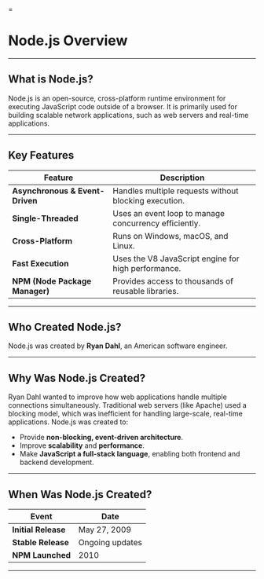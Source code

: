 =
# Node.js Overview

---

##  What is Node.js?

Node.js is an open-source, cross-platform runtime environment for executing JavaScript code outside of a browser. It is primarily used for building scalable network applications, such as web servers and real-time applications.

---

##  Key Features

| Feature            | Description |
|--------------------|-------------|
| **Asynchronous & Event-Driven** | Handles multiple requests without blocking execution. |
| **Single-Threaded** | Uses an event loop to manage concurrency efficiently. |
| **Cross-Platform** | Runs on Windows, macOS, and Linux. |
| **Fast Execution** | Uses the V8 JavaScript engine for high performance. |
| **NPM (Node Package Manager)** | Provides access to thousands of reusable libraries. |

---

##  Who Created Node.js?

Node.js was created by **Ryan Dahl**, an American software engineer.

---


##  Why Was Node.js Created?

Ryan Dahl wanted to improve how web applications handle multiple connections simultaneously. Traditional web servers (like Apache) used a blocking model, which was inefficient for handling large-scale, real-time applications. Node.js was created to:

- Provide **non-blocking, event-driven architecture**.
- Improve **scalability** and **performance**.
- Make **JavaScript a full-stack language**, enabling both frontend and backend development.

---

##  When Was Node.js Created?

| Event  | Date |
|--------|------|
| **Initial Release** | May 27, 2009 |
| **Stable Release** | Ongoing updates |
| **NPM Launched** | 2010 |

---
